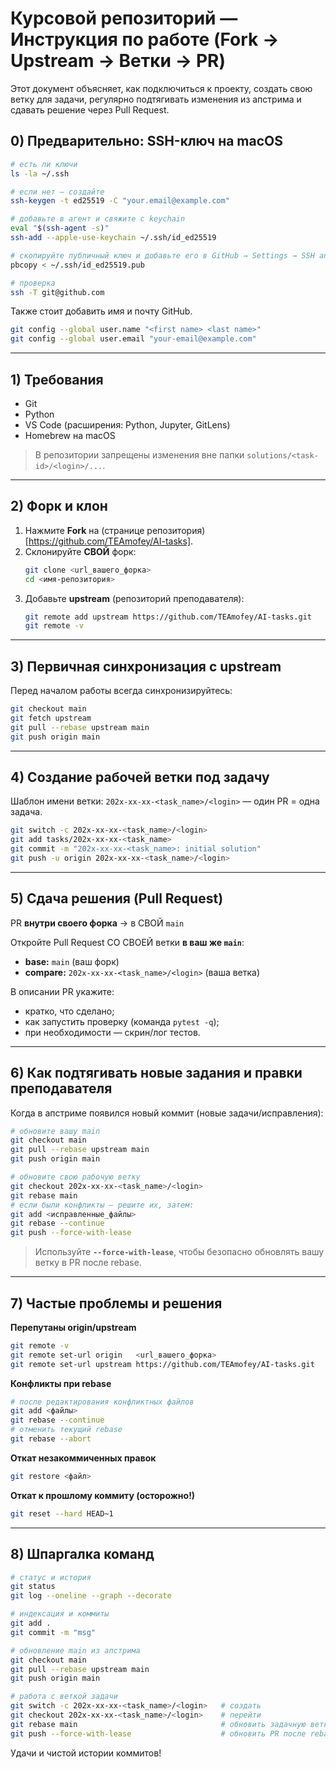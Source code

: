 # Курсовой репозиторий — Инструкция по работе (Fork → Upstream → Ветки → PR)

Этот документ объясняет, как подключиться к проекту, создать свою ветку для задачи, регулярно подтягивать изменения из апстрима и сдавать решение через Pull Request.

## 0) Предварительно: SSH-ключ на macOS

```bash
# есть ли ключи
ls -la ~/.ssh

# если нет — создайте
ssh-keygen -t ed25519 -C "your.email@example.com"

# добавьте в агент и свяжите с keychain
eval "$(ssh-agent -s)"
ssh-add --apple-use-keychain ~/.ssh/id_ed25519

# скопируйте публичный ключ и добавьте его в GitHub → Settings → SSH and GPG keys
pbcopy < ~/.ssh/id_ed25519.pub

# проверка
ssh -T git@github.com
```

Также стоит добавить имя и почту GitHub.

```bash
git config --global user.name "<first name> <last name>"
git config --global user.email "your-email@example.com"
```

---

## 1) Требования
- Git
- Python
- VS Code (расширения: Python, Jupyter, GitLens)
- Homebrew на macOS

> В репозитории запрещены изменения вне папки `solutions/<task-id>/<login>/...`.

---

## 2) Форк и клон

1. Нажмите **Fork** на (странице репозитория)[https://github.com/TEAmofey/AI-tasks].
2. Склонируйте **СВОЙ** форк:
   ```bash
   git clone <url_вашего_форка>
   cd <имя-репозитория>
   ```
3. Добавьте **upstream** (репозиторий преподавателя):
   ```bash
   git remote add upstream https://github.com/TEAmofey/AI-tasks.git
   git remote -v
   ```

---

## 3) Первичная синхронизация с upstream
Перед началом работы всегда синхронизируйтесь:
```bash
git checkout main
git fetch upstream
git pull --rebase upstream main
git push origin main
```

---

## 4) Создание рабочей ветки под задачу

Шаблон имени ветки: `202x-xx-xx-<task_name>/<login>` — один PR = одна задача.

```bash
git switch -c 202x-xx-xx-<task_name>/<login>
git add tasks/202x-xx-xx-<task_name>
git commit -m "202x-xx-xx-<task_name>: initial solution"
git push -u origin 202x-xx-xx-<task_name>/<login>
```

---

## 5) Сдача решения (Pull Request)

PR **внутри своего форка** → в СВОЙ `main`

Откройте Pull Request СО СВОЕЙ ветки **в ваш же `main`**:
- **base:** `main` (ваш форк)
- **compare:** `202x-xx-xx-<task_name>/<login>` (ваша ветка)

В описании PR укажите:
- кратко, что сделано;
- как запустить проверку (команда `pytest -q`);
- при необходимости — скрин/лог тестов.

---

## 6) Как подтягивать новые задания и правки преподавателя

Когда в апстриме появился новый коммит (новые задачи/исправления):

```bash
# обновите вашу main
git checkout main
git pull --rebase upstream main
git push origin main

# обновите свою рабочую ветку
git checkout 202x-xx-xx-<task_name>/<login>
git rebase main
# если были конфликты — решите их, затем:
git add <исправленные_файлы>
git rebase --continue
git push --force-with-lease
```

> Используйте **`--force-with-lease`**, чтобы безопасно обновлять вашу ветку в PR после rebase.

---

## 7) Частые проблемы и решения

**Перепутаны origin/upstream**
```bash
git remote -v
git remote set-url origin   <url_вашего_форка>
git remote set-url upstream https://github.com/TEAmofey/AI-tasks.git
```

**Конфликты при rebase**
```bash
# после редактирования конфликтных файлов
git add <файлы>
git rebase --continue
# отменить текущий rebase
git rebase --abort
```

**Откат незакоммиченных правок**
```bash
git restore <файл>
```

**Откат к прошлому коммиту (осторожно!)**
```bash
git reset --hard HEAD~1
```

---
## 8) Шпаргалка команд

```bash
# статус и история
git status
git log --oneline --graph --decorate

# индексация и коммиты
git add .
git commit -m "msg"

# обновление main из апстрима
git checkout main
git pull --rebase upstream main
git push origin main

# работа с веткой задачи
git switch -c 202x-xx-xx-<task_name>/<login>   # создать
git checkout 202x-xx-xx-<task_name>/<login>    # перейти
git rebase main                                # обновить задачную ветку
git push --force-with-lease                    # обновить PR после rebase
```

Удачи и чистой истории коммитов!
